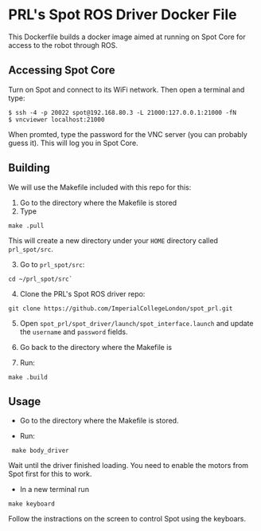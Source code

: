 # PRL's Spot ROS Driver Docker File

This Dockerfile builds a docker image aimed at running on Spot Core for access to the robot through ROS.

## Accessing Spot Core

Turn on Spot and connect to its WiFi network. Then open a terminal and type:

```console
$ ssh -4 -p 20022 spot@192.168.80.3 -L 21000:127.0.0.1:21000 -fN
$ vncviewer localhost:21000
```
When promted, type the password for the VNC server (you can probably guess it). This will log you in Spot Core.

## Building

We will use the Makefile included with this repo for this:

1. Go to the directory where the Makefile is stored
2. Type 

```console
make .pull 
```
This will create a new directory under your `HOME` directory called `prl_spot/src`.

3. Go to `prl_spot/src`:

```console
cd ~/prl_spot/src`
```

4. Clone the PRL's Spot ROS driver repo:

```console
git clone https://github.com/ImperialCollegeLondon/spot_prl.git
```
5. Open `spot_prl/spot_driver/launch/spot_interface.launch` and update the `username` and `password` fields.

6. Go back to the directory where the Makefile is
7. Run:

```console
make .build
```

## Usage

* Go to the directory where the Makefile is stored.

* Run:

```console
 make body_driver
 ```

Wait until the driver finished loading. You need to enable the motors from Spot first for this to work.

* In a new terminal run 

```console
make keyboard
``` 
Follow the instractions on the screen to control Spot using the keyboars.